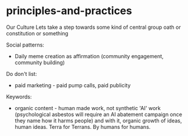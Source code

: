 # principles-and-practices
Our Culture
Lets take a step towards some kind of central group oath or constitution or something

Social patterns:
- Daily meme creation as affirmation (community engagement, community building)


Do don't list:
 - paid marketing - paid pump calls, paid publicity

Keywords:
 - organic content - human made work, not synthetic 'AI' work (psychological asbestos will require an AI abatement campaign once they name how it harms people) and with it, organic growth of ideas, human ideas. Terra for Terrans. By humans for humans.
